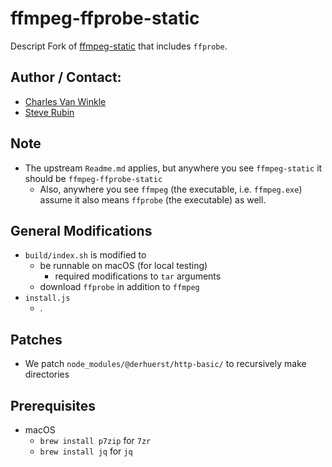 
# ffmpeg-ffprobe-static
Descript Fork of [ffmpeg-static](https://github.com/eugeneware/ffmpeg-static) that includes `ffprobe`.

## Author / Contact:
  - [Charles Van Winkle](https://github.com/cvanwinkle)
  - [Steve Rubin](https://github.com/srubin)

## Note
- The upstream `Readme.md` applies, but anywhere you see `ffmpeg-static` it should be `ffmpeg-ffprobe-static`
  - Also, anywhere you see `ffmpeg` (the executable, i.e. `ffmpeg.exe`) assume it also means `ffprobe` (the executable) as well.

## General Modifications
- `build/index.sh` is modified to
  - be runnable on macOS (for local testing)
    - required modifications to `tar` arguments
  - download `ffprobe` in addition to `ffmpeg`
- `install.js`
  - .

## Patches
- We patch `node_modules/@derhuerst/http-basic/` to recursively make directories

## Prerequisites
- macOS
  - `brew install p7zip` for `7zr`
  - `brew install jq` for `jq`
